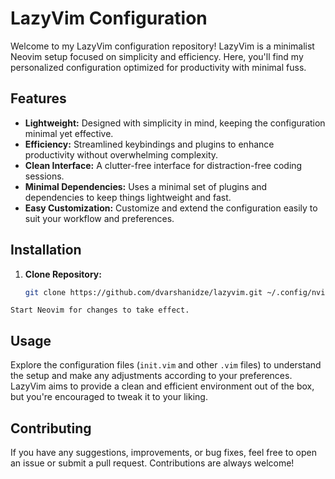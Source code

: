 # LazyVim Configuration

Welcome to my LazyVim configuration repository! LazyVim is a minimalist Neovim setup focused on simplicity and efficiency. Here, you'll find my personalized configuration optimized for productivity with minimal fuss.

## Features

- **Lightweight:** Designed with simplicity in mind, keeping the configuration minimal yet effective.
- **Efficiency:** Streamlined keybindings and plugins to enhance productivity without overwhelming complexity.
- **Clean Interface:** A clutter-free interface for distraction-free coding sessions.
- **Minimal Dependencies:** Uses a minimal set of plugins and dependencies to keep things lightweight and fast.
- **Easy Customization:** Customize and extend the configuration easily to suit your workflow and preferences.

## Installation

1. **Clone Repository:**
    ```bash
    git clone https://github.com/dvarshanidze/lazyvim.git ~/.config/nvim
    ```

 ```Start Neovim for changes to take effect.```

## Usage

Explore the configuration files (`init.vim` and other `.vim` files) to understand the setup and make any adjustments according to your preferences. LazyVim aims to provide a clean and efficient environment out of the box, but you're encouraged to tweak it to your liking.

## Contributing

If you have any suggestions, improvements, or bug fixes, feel free to open an issue or submit a pull request. Contributions are always welcome!
